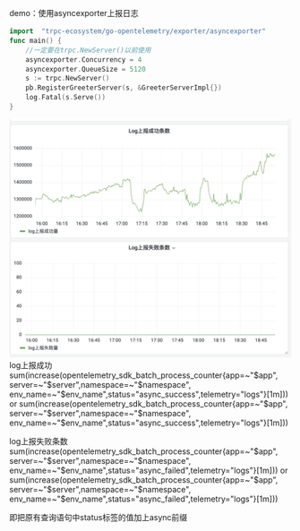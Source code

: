 demo：使用asyncexporter上报日志

```go
import 	"trpc-ecosystem/go-opentelemetry/exporter/asyncexporter"
func main() {
	//一定要在trpc.NewServer()以前使用
	asyncexporter.Concurrency = 4
	asyncexporter.QueueSize = 5120
    s := trpc.NewServer()
    pb.RegisterGreeterServer(s, &GreeterServerImpl{})
    log.Fatal(s.Serve())
}
```

![](asset.png)
log上报成功
sum(increase(opentelemetry_sdk_batch_process_counter{app=~"$app", server=~"$server",namespace=~"$namespace", env_name=~"$env_name",status="async_success",telemetry="logs"}[1m]))
or
sum(increase(opentelemetry_sdk_batch_process_counter{app=~"$app", server=~"$server",namespace=~"$namespace", env_name=~"$env_name",status="async_success",telemetry="logs"}[1m]))


log上报失败条数
sum(increase(opentelemetry_sdk_batch_process_counter{app=~"$app", server=~"$server",namespace=~"$namespace", env_name=~"$env_name",status="async_failed",telemetry="logs"}[1m]))
or
sum(increase(opentelemetry_sdk_batch_process_counter{app=~"$app", server=~"$server",namespace=~"$namespace", env_name=~"$env_name",status="async_failed",telemetry="logs"}[1m]))

即把原有查询语句中status标签的值加上async前缀